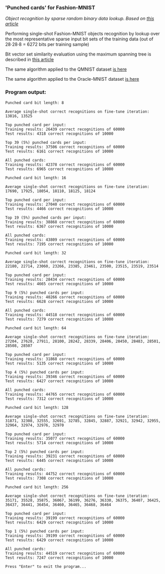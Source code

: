### 'Punched cards' for Fashion-MNIST

*Object recognition by sparse random binary data lookup. Based on [this article](https://petr-kovalev.medium.com/punched-cards-object-recognition-97523a98857b)*

Performing single-shot Fashion-MNIST objects recognition by lookup over the most representative sparse input bit sets of the training data (out of 28⋅28⋅8 = 6272 bits per training sample)


Bit vector set similarity evaluation using the maximum spanning tree is described in [this article](https://petr-kovalev.medium.com/bit-vector-set-similarity-maximum-spanning-tree-2121b05c7b29)

The same algorithm applied to the QMNIST dataset [is here](https://github.com/Petr-Kovalev/punched-cards-qmnist)

The same algorithm applied to the Oracle-MNIST dataset [is here](https://github.com/Petr-Kovalev/punched-cards-oracle-mnist)

### Program output:
```
Punched card bit length: 8

Average single-shot correct recognitions on fine-tune iteration: 13816, 13525

Top punched card per input:
Training results: 26439 correct recognitions of 60000
Test results: 4318 correct recognitions of 10000

Top 39 (5%) punched cards per input:
Training results: 37506 correct recognitions of 60000
Test results: 6161 correct recognitions of 10000

All punched cards:
Training results: 42378 correct recognitions of 60000
Test results: 6965 correct recognitions of 10000

Punched card bit length: 16

Average single-shot correct recognitions on fine-tune iteration: 17690, 17925, 18054, 18110, 18125, 18124

Top punched card per input:
Training results: 27040 correct recognitions of 60000
Test results: 4466 correct recognitions of 10000

Top 19 (5%) punched cards per input:
Training results: 38868 correct recognitions of 60000
Test results: 6367 correct recognitions of 10000

All punched cards:
Training results: 43809 correct recognitions of 60000
Test results: 7195 correct recognitions of 10000

Punched card bit length: 32

Average single-shot correct recognitions on fine-tune iteration: 22180, 22714, 23060, 23266, 23385, 23461, 23500, 23515, 23519, 23514

Top punched card per input:
Training results: 28434 correct recognitions of 60000
Test results: 4665 correct recognitions of 10000

Top 9 (5%) punched cards per input:
Training results: 40266 correct recognitions of 60000
Test results: 6628 correct recognitions of 10000

All punched cards:
Training results: 44518 correct recognitions of 60000
Test results: 7279 correct recognitions of 10000

Punched card bit length: 64

Average single-shot correct recognitions on fine-tune iteration: 27204, 27628, 27911, 28100, 28242, 28339, 28406, 28450, 28483, 28501, 28508, 28507

Top punched card per input:
Training results: 31868 correct recognitions of 60000
Test results: 5135 correct recognitions of 10000

Top 4 (5%) punched cards per input:
Training results: 39346 correct recognitions of 60000
Test results: 6427 correct recognitions of 10000

All punched cards:
Training results: 44765 correct recognitions of 60000
Test results: 7312 correct recognitions of 10000

Punched card bit length: 128

Average single-shot correct recognitions on fine-tune iteration: 31871, 32308, 32555, 32691, 32785, 32845, 32887, 32921, 32942, 32955, 32964, 32974, 32976, 32970

Top punched card per input:
Training results: 35077 correct recognitions of 60000
Test results: 5714 correct recognitions of 10000

Top 2 (5%) punched cards per input:
Training results: 39231 correct recognitions of 60000
Test results: 6445 correct recognitions of 10000

All punched cards:
Training results: 44752 correct recognitions of 60000
Test results: 7308 correct recognitions of 10000

Punched card bit length: 256

Average single-shot correct recognitions on fine-tune iteration: 35171, 35528, 35875, 36067, 36199, 36276, 36330, 36375, 36407, 36425, 36437, 36441, 36454, 36460, 36465, 36468, 36464

Top punched card per input:
Training results: 39199 correct recognitions of 60000
Test results: 6429 correct recognitions of 10000

Top 1 (5%) punched cards per input:
Training results: 39199 correct recognitions of 60000
Test results: 6429 correct recognitions of 10000

All punched cards:
Training results: 44519 correct recognitions of 60000
Test results: 7247 correct recognitions of 10000

Press "Enter" to exit the program...
```
